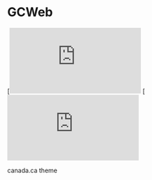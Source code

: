 GCWeb
=====

[![Demo page1](https://neoinsight.github.io/smartpages/sdingov/p1.html)
[![Smart Pages Talk Links](https://neoinsight.github.io/smartpages/sdingov/links.html)

canada.ca theme
